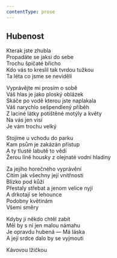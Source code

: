 ```yaml
---
contentType: prose
---
```


## Hubenost

Kterak jste zhubla  
Propadáte se jaksi do sebe  
Trochu špičaté břicho  
Kdo vás to kreslil tak tvrdou tužkou  
Ta léta co jsme se neviděli

Vyprávějte mi prosím o sobě  
Váš hlas je jako ploský oblázek  
Skáče po vodě kterou jste naplakala  
Váš narychlo sešpendlený příběh  
Z laciné látky potištěné motýly a květy  
Na vás jen visí  
Je vám trochu velký

Stojíme u vchodu do parku  
Kam psům je zakázán přístup  
A ty tlusté labutě to vědí  
Žerou líně housky z olejnaté vodní hladiny

Za jejího horečného vyprávění  
Cítím jak všechny její vnitřnosti  
Blízko pod kůží  
Přestaly střebat a jenom velice nyjí  
A drkotají se lehounce  
Podobny květinám  
Všemi směry

Kdyby ji někdo chtěl zabít  
Měl by s ní jen malou námahu  
Je opravdu hubená — Má láska  
A její srdce dalo by se vyjmouti

Kávovou lžičkou
